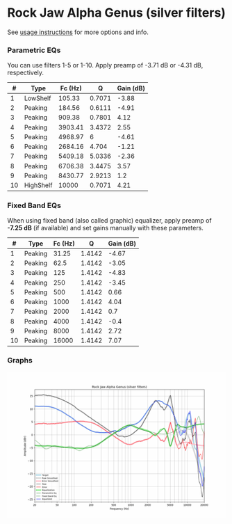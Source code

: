 # Rock Jaw Alpha Genus (silver filters)
See [usage instructions](https://github.com/jaakkopasanen/AutoEq#usage) for more options and info.

### Parametric EQs
You can use filters 1-5 or 1-10. Apply preamp of -3.71 dB or -4.31 dB, respectively.

|   # | Type      |   Fc (Hz) |      Q |   Gain (dB) |
|-----|-----------|-----------|--------|-------------|
|   1 | LowShelf  |    105.33 | 0.7071 |       -3.88 |
|   2 | Peaking   |    184.56 | 0.6111 |       -4.91 |
|   3 | Peaking   |    909.38 | 0.7801 |        4.12 |
|   4 | Peaking   |   3903.41 | 3.4372 |        2.55 |
|   5 | Peaking   |   4968.97 | 6      |       -4.61 |
|   6 | Peaking   |   2684.16 | 4.704  |       -1.21 |
|   7 | Peaking   |   5409.18 | 5.0336 |       -2.36 |
|   8 | Peaking   |   6706.38 | 3.4475 |        3.57 |
|   9 | Peaking   |   8430.77 | 2.9213 |        1.2  |
|  10 | HighShelf |  10000    | 0.7071 |        4.21 |

### Fixed Band EQs
When using fixed band (also called graphic) equalizer, apply preamp of **-7.25 dB** (if available) and set gains manually with these parameters.

|   # | Type    |   Fc (Hz) |      Q |   Gain (dB) |
|-----|---------|-----------|--------|-------------|
|   1 | Peaking |     31.25 | 1.4142 |       -4.67 |
|   2 | Peaking |     62.5  | 1.4142 |       -3.05 |
|   3 | Peaking |    125    | 1.4142 |       -4.83 |
|   4 | Peaking |    250    | 1.4142 |       -3.45 |
|   5 | Peaking |    500    | 1.4142 |        0.66 |
|   6 | Peaking |   1000    | 1.4142 |        4.04 |
|   7 | Peaking |   2000    | 1.4142 |        0.7  |
|   8 | Peaking |   4000    | 1.4142 |       -0.4  |
|   9 | Peaking |   8000    | 1.4142 |        2.72 |
|  10 | Peaking |  16000    | 1.4142 |        7.07 |

### Graphs
![](./Rock%20Jaw%20Alpha%20Genus%20(silver%20filters).png)
